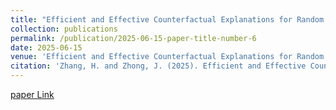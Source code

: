 ```yaml
---
title: "Efficient and Effective Counterfactual Explanations for Random Forests"
collection: publications
permalink: /publication/2025-06-15-paper-title-number-6
date: 2025-06-15
venue: 'Efficient and Effective Counterfactual Explanations for Random Forests'
citation: 'Zhang, H. and Zhong, J. (2025). Efficient and Effective Counterfactual Explanations for Random Forests. Expert Systems with Applications'
---
```


[paper Link](https://www.sciencedirect.com/science/article/pii/S0957417425022791)
